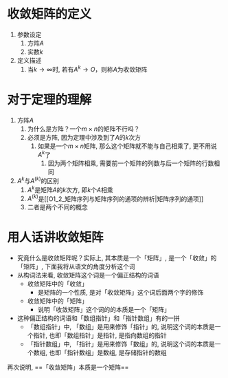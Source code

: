 #  收敛矩阵的定义

1. 参数设定
	1. 方阵$A$
	2. 实数$k$
2. 定义描述
	1. 当$k \rightarrow \infty$时, 若有$A^k \rightarrow O$，则称$A$为收敛矩阵


# 对于定理的理解

1. 方阵$A$
	1. 为什么是方阵？一个$m\times n$的矩阵不行吗？
	2. 必须是方阵, 因为定理中涉及到了$A$的$k$次方
		1. 如果是一个$m\times n$矩阵, 那么这个矩阵就不能与自己相乘了, 更不用说$A^k$了
			1. 因为两个矩阵相乘, 需要前一个矩阵的列数与后一个矩阵的行数相同
2. $A^k$与$A^{(k)}$的区别
	1. $A^k$是矩阵$A$的$k$次方, 即$k$个$A$相乘
	2. $A^{(k)}$是[[O1_2_矩阵序列与矩阵序列的通项的辨析|矩阵序列的通项]]
	3. 二者是两个不同的概念


# 用人话讲收敛矩阵

- 究竟什么是收敛矩阵呢？实际上, 其本质是一个「矩阵」, 是一个「收敛」的「矩阵」, 下面我将从语文的角度分析这个词
- 从构词法来看, 收敛矩阵这个词是一个偏正结构的词语
	- 收敛矩阵中的「收敛」
		- 是矩阵的一个性质, 是对「收敛矩阵」这个词后面两个字的修饰
	- 收敛矩阵中的「矩阵」
		- 说明「收敛矩阵」这个词的的本质是一个「矩阵」
- 这种偏正结构的词语和「数组指针」和「指针数组」有的一拼
	- 「数组指针」中, 「数组」是用来修饰「指针」的, 说明这个词的本质是一个指针, 也即「数组指针」是指针, 是指向数组的指针
	- 「指针数组」中,  「指针」是用来修饰「数组」的, 说明这个词的本质是一个数组, 也即「指针数组」是数组, 是存储指针的数组

再次说明, ==「收敛矩阵」本质是一个矩阵== 
